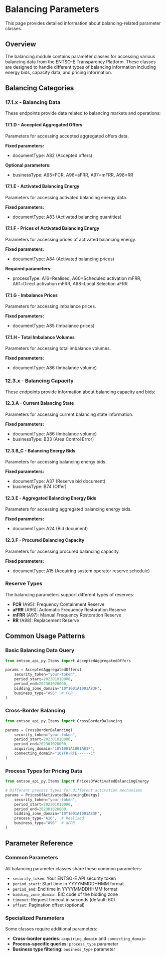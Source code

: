 # Balancing Parameters

This page provides detailed information about balancing-related parameter classes.

## Overview

The balancing module contains parameter classes for accessing various balancing data from the ENTSO-E Transparency Platform. These classes are designed to handle different types of balancing information including energy bids, capacity data, and pricing information.

## Balancing Categories

### 17.1.x - Balancing Data

These endpoints provide data related to balancing markets and operations:

#### 17.1.D - Accepted Aggregated Offers

Parameters for accessing accepted aggregated offers data.

**Fixed parameters:**
- documentType: A82 (Accepted offers)

**Optional parameters:**
- businessType: A95=FCR, A96=aFRR, A97=mFRR, A98=RR

#### 17.1.E - Activated Balancing Energy

Parameters for accessing activated balancing energy data.

**Fixed parameters:**
- documentType: A83 (Activated balancing quantities)

#### 17.1.F - Prices of Activated Balancing Energy

Parameters for accessing prices of activated balancing energy.

**Fixed parameters:**
- documentType: A84 (Activated balancing prices)

**Required parameters:**
- processType: A16=Realised, A60=Scheduled activation mFRR, A61=Direct activation mFRR, A68=Local Selection aFRR

#### 17.1.G - Imbalance Prices

Parameters for accessing imbalance prices.

**Fixed parameters:**
- documentType: A85 (Imbalance prices)

#### 17.1.H - Total Imbalance Volumes

Parameters for accessing total imbalance volumes.

**Fixed parameters:**
- documentType: A86 (Imbalance volume)

### 12.3.x - Balancing Capacity

These endpoints provide information about balancing capacity and bids:

#### 12.3.A - Current Balancing State

Parameters for accessing current balancing state information.

**Fixed parameters:**
- documentType: A86 (Imbalance volume)
- businessType: B33 (Area Control Error)

#### 12.3.B_C - Balancing Energy Bids

Parameters for accessing balancing energy bids.

**Fixed parameters:**
- documentType: A37 (Reserve bid document)
- businessType: B74 (Offer)

#### 12.3.E - Aggregated Balancing Energy Bids

Parameters for accessing aggregated balancing energy bids.

**Fixed parameters:**
- documentType: A24 (Bid document)

#### 12.3.F - Procured Balancing Capacity

Parameters for accessing procured balancing capacity.

**Fixed parameters:**
- documentType: A15 (Acquiring system operator reserve schedule)

### Reserve Types

The balancing parameters support different types of reserves:

- **FCR** (A95): Frequency Containment Reserve
- **aFRR** (A96): Automatic Frequency Restoration Reserve  
- **mFRR** (A97): Manual Frequency Restoration Reserve
- **RR** (A98): Replacement Reserve

## Common Usage Patterns

### Basic Balancing Data Query

```python
from entsoe_api_py.Items import AcceptedAggregatedOffers

params = AcceptedAggregatedOffers(
    security_token="your-token",
    period_start=202301010000,
    period_end=202301020000,
    bidding_zone_domain="10Y1001A1001A83F",
    business_type="A95"  # FCR
)
```

### Cross-Border Balancing

```python
from entsoe_api_py.Items import CrossBorderBalancing

params = CrossBorderBalancing(
    security_token="your-token",
    period_start=202301010000,
    period_end=202301020000,
    acquiring_domain="10Y1001A1001A83F",
    connecting_domain="10YFR-RTE------C"
)
```

### Process Types for Pricing Data

```python
from entsoe_api_py.Items import PricesOfActivatedBalancingEnergy

# Different process types for different activation mechanisms
params = PricesOfActivatedBalancingEnergy(
    security_token="your-token",
    period_start=202301010000,
    period_end=202301020000,
    bidding_zone_domain="10Y1001A1001A83F",
    process_type="A16",  # Realised
    business_type="A96"  # aFRR
)
```

## Parameter Reference

### Common Parameters

All balancing parameter classes share these common parameters:

- `security_token`: Your ENTSO-E API security token
- `period_start`: Start time in YYYYMMDDHHMM format
- `period_end`: End time in YYYYMMDDHHMM format
- `bidding_zone_domain`: EIC code of the bidding zone
- `timeout`: Request timeout in seconds (default: 60)
- `offset`: Pagination offset (optional)

### Specialized Parameters

Some classes require additional parameters:

- **Cross-border queries**: `acquiring_domain` and `connecting_domain`
- **Process-specific queries**: `process_type` parameter
- **Business type filtering**: `business_type` parameter
